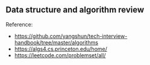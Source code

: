 ## Data structure and algorithm review
Reference:
* https://github.com/yangshun/tech-interview-handbook/tree/master/algorithms
* https://algs4.cs.princeton.edu/home/
* https://leetcode.com/problemset/all/